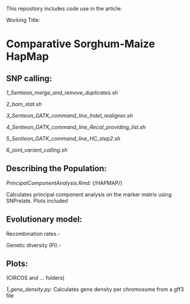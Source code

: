 This repository includes code use in the article:

Working Title:
#  Comparative Sorghum-Maize HapMap

## SNP calling:
*1_Sentieon_merge_and_remove_duplicates.sh*

*2_bam_stat.sh*

*3_Sentieon_GATK_command_line_Indel_realigner.sh*

*4_Sentieon_GATK_command_line_Recal_providing_list.sh*

*5_Sentieon_GATK_command_line_HC_step2.sh*

*6_joint_variant_calling.sh*

## Describing the Population:

*PrincipalComponentAnalysis.Rmd:* (/HAPMAP/)

Calculates principal component analysis on the marker matrix using SNPrelate. Plots included

## Evolutionary model:

Recombination rates.-

Genetic diversity (Pi).-


## Plots: 
(CIRCOS and ... folders)

*1_gene_density.py:* Calculates gene density per chromosome from a gff3 file
